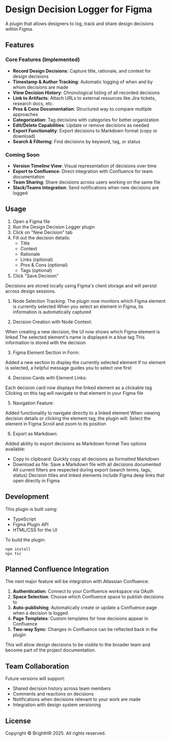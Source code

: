 # Design Decision Logger for Figma

A plugin that allows designers to log, track and share design decisions within Figma.

## Features

### Core Features (Implemented)
- **Record Design Decisions**: Capture title, rationale, and context for design decisions
- **Timestamp & Author Tracking**: Automatic logging of when and by whom decisions are made
- **View Decision History**: Chronological listing of all recorded decisions
- **Link to Artifacts**: Attach URLs to external resources like Jira tickets, research docs, etc.
- **Pros & Cons Documentation**: Structured way to compare multiple approaches
- **Categorization**: Tag decisions with categories for better organization
- **Edit/Delete Capabilities**: Update or remove decisions as needed
- **Export Functionality**: Export decisions to Markdown format (copy or download)
- **Search & Filtering**: Find decisions by keyword, tag, or status

### Coming Soon
- **Version Timeline View**: Visual representation of decisions over time
- **Export to Confluence**: Direct integration with Confluence for team documentation
- **Team Sharing**: Share decisions across users working on the same file
- **Slack/Teams Integration**: Send notifications when new decisions are logged

## Usage

1. Open a Figma file
2. Run the Design Decision Logger plugin
3. Click on "New Decision" tab
4. Fill out the decision details:
   - Title
   - Context
   - Rationale
   - Links (optional)
   - Pros & Cons (optional)
   - Tags (optional)
5. Click "Save Decision"

Decisions are stored locally using Figma's client storage and will persist across design sessions.

1. Node Selection Tracking:
The plugin now monitors which Figma element is currently selected
When you select an element in Figma, its information is automatically captured

2. Decision Creation with Node Context:

When creating a new decision, the UI now shows which Figma element is linked
The selected element's name is displayed in a blue tag
This information is stored with the decision

3. Figma Element Section in Form:

Added a new section to display the currently selected element
If no element is selected, a helpful message guides you to select one first

4. Decision Cards with Element Links:

Each decision card now displays the linked element as a clickable tag
Clicking on this tag will navigate to that element in your Figma file

5. Navigation Feature:

Added functionality to navigate directly to a linked element
When viewing decision details or clicking the element tag, the plugin will:
Select the element in Figma
Scroll and zoom to its position

6. Export as Markdown:

Added ability to export decisions as Markdown format
Two options available:
- Copy to clipboard: Quickly copy all decisions as formatted Markdown
- Download as file: Save a Markdown file with all decisions documented
All current filters are respected during export (search terms, tags, status)
Decision titles and linked elements include Figma deep links that open directly in Figma

## Development

This plugin is built using:
- TypeScript
- Figma Plugin API
- HTML/CSS for the UI

To build the plugin:
```
npm install
npx tsc
```

## Planned Confluence Integration

The next major feature will be integration with Atlassian Confluence:

1. **Authentication**: Connect to your Confluence workspace via OAuth
2. **Space Selection**: Choose which Confluence space to publish decisions to
3. **Auto-publishing**: Automatically create or update a Confluence page when a decision is logged
4. **Page Templates**: Custom templates for how decisions appear in Confluence
5. **Two-way Sync**: Changes in Confluence can be reflected back in the plugin

This will allow design decisions to be visible to the broader team and become part of the project documentation.

## Team Collaboration

Future versions will support:
- Shared decision history across team members
- Comments and reactions on decisions
- Notifications when decisions relevant to your work are made
- Integration with design system versioning

## License

Copyright © BrightHR 2025. All rights reserved.

